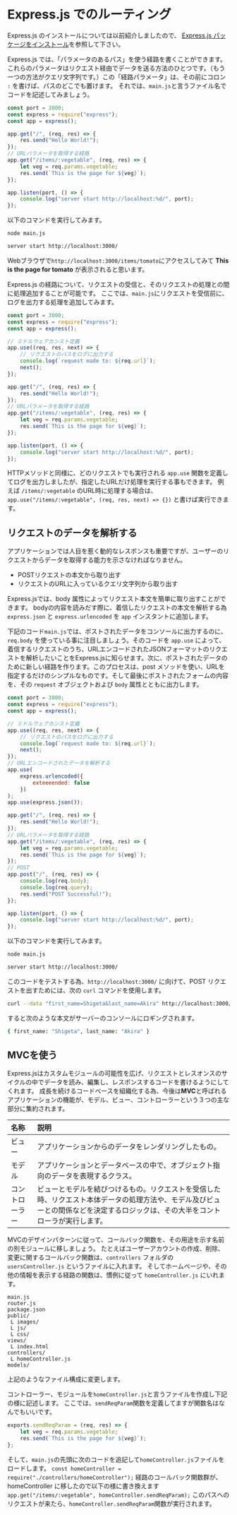 # Express.js でのルーティング

Express.js のインストールについては以前紹介しましたので、
[Express.js パッケージをインストール](https://github.com/shigetaa/node_js8express)を参照して下さい。

Express.js では、「パラメータのあるパス」を使う経路を書くことができます。
これらのパラメータはリクエスト経由でデータを送る方法のひとつです。（もう一つの方法がクエリ文字列です。）この「経路パラメータ」は、その前にコロン `:` を書けば、パスのどこでも置けます。
それでは、`main.js`と言うファイル名でコードを記述してみましょう。

```javascript
const port = 3000;
const express = require("express");
const app = express();

app.get("/", (req, res) => {
	res.send("Hello World!");
});
// URLパラメータを取得する経路
app.get("/items/:vegetable", (req, res) => {
	let veg = req.params.vegetable;
	res.send(`This is the page for ${veg}`);
});

app.listen(port, () => {
	console.log("server start http://localhost:%d/", port);
});
```
以下のコマンドを実行してみます。

```bash
node main.js
```
```bash
server start http://localhost:3000/
```
Webブラウザで`http://localhost:3000/items/tomato`にアクセスしてみて **This is the page for tomato** が表示されると思います。

Express.js の経路について、リクエストの受信と、そのリクエストの処理との間に処理追加することが可能です。
ここでは、`main.js`にリクエストを受信前に、ログを出力する処理を追加してみます。

```javascript
const port = 3000;
const express = require("express");
const app = express();

// ミドルウェアカンスト定義
app.use((req, res, next) => {
	// リクエストのパスをログに出力する
	console.log(`request made to: ${req.url}`);
	next();
});

app.get("/", (req, res) => {
	res.send("Hello World!");
});
// URLパラメータを取得する経路
app.get("/items/:vegetable", (req, res) => {
	let veg = req.params.vegetable;
	res.send(`This is the page for ${veg}`);
});

app.listen(port, () => {
	console.log("server start http://localhost:%d/", port);
});
```

HTTPメソッドと同様に、どのリクエストでも実行される `app.use` 関数を定義してログを出力しましたが、指定したURLだけ処理を実行する事もできます。
例えば `/items/:vegetable` のURL時に処理する場合は、
`app.use("/items/:vegetable", (req, res, next) => {})` と書けば実行できます。

## リクエストのデータを解析する
アプリケーションでは人目を惹く動的なレスポンスも重要ですが、ユーザーのリクエストからデータを取得する能力を示さなければなりません。

- POSTリクエストの本文から取り出す
- リクエストのURLに入っているクエリ文字列から取り出す

Express.jsでは、body 属性によってリクエスト本文を簡単に取り出すことができます。
bodyの内容を読みだす際に、着信したリクエストの本文を解析する為 `express.json` と `express.urlencoded` を `app` インスタントに追加します。

下記のコード`main.js`では、ポストされたデータをコンソールに出力するのに、`req.body` を使っている事に注目しましょう。そのコードを `app.use` によって、着信するリクエストのうち、URLエンコードされたJSONフォーマットのリクエストを解析したいことをExpress.jsに知らせます。次に、ポストされたデータのために新しい経路を作ります。このプロセスは、post メソッドを使い、URLを指定するだけのシンプルなものです。そして最後にポストされたフォームの内容を、その `request` オブジェクトおよび `body` 属性とともに出力します。

```javascript
const port = 3000;
const express = require("express");
const app = express();

// ミドルウェアカンスト定義
app.use((req, res, next) => {
	// リクエストのパスをログに出力する
	console.log(`request made to: ${req.url}`);
	next();
});
// URLエンコードされたデータを解析する
app.use(
	express.urlencoded({
		exteeeended: false
	})
);
app.use(express.json());

app.get("/", (req, res) => {
	res.send("Hello World!");
});
// URLパラメータを取得する経路
app.get("/items/:vegetable", (req, res) => {
	let veg = req.params.vegetable;
	res.send(`This is the page for ${veg}`);
});
// POST
app.post("/", (req, res) => {
	console.log(req.body);
	console.log(req.query);
	res.send("POST Successful!");
});

app.listen(port, () => {
	console.log("server start http://localhost:%d/", port);
});
```
以下のコマンドを実行してみます。

```bash
node main.js
```
```bash
server start http://localhost:3000/
```
このコードをテストする為、`http://localhost:3000/` に向けて、POST リクエストを出すためには、次の `curl` コマンドを使用します。
```bash
curl --data "first_name=Shigeta&last_name=Akira" http://localhost:3000/
```
すると次のような本文がサーバーのコンソールにロギングされます。
```bash
{ first_name: "Shigeta", last_name: "Akira" }
```

## MVCを使う
Express.jsはカスタムモジュールの可能性を広げ、リクエストとレスオンスのサイクルの中でデータを読み、編集し、レスポンスするコードを書けるようにしてくれます。
成長を続けるコードベースを組織化する為、今後は**MVC**と呼ばれるアプリケーションの機能が、モデル、ビュー、コントローラーという３つの主な部分に集約されます。

| 名称           | 説明                                                                                                                                                                             |
| :------------- | :------------------------------------------------------------------------------------------------------------------------------------------------------------------------------- |
| ビュー         | アプリケーションからのデータをレンダリングしたもの。                                                                                                                             |
| モデル         | アプリケーションとデータベースの中で、オブジェクト指向のデータを表現するクラス。                                                                                                 |
| コントローラー | ビューとモデルを結びつけるもの。リクエストを受信した時、リクエスト本体データの処理方法や、モデル及びビューとの関係などを決定するロジックは、その大半をコントローラが実行します。 |

MVCのデザインパターンに従って、コールバック関数を、その用途を示す名前の別モジュールに移しましょう。
たとえばユーザーアカウントの作成、削除、変更に関するコールバック関数は、`controllers` フォルダの `usersController.js` というファイルに入れます。
そしてホームページや、その他の情報を表示する経路の関数は、慣例に従って `homeController.js` にいれます。

```path
main.js
router.js
package.json
public/
 L images/
 L js/
 L css/
views/
 L index.html
controllers/
 L homeController.js
models/
```
上記のようなファイル構成に変更します。

コントローラー、モジュールを`homeController.js`と言うファイルを作成し下記の様に記述します。
ここでは、`sendReqParam`関数を定義してますが関数名はなんでもいいです。

```javascript
exports.sendReqParam = (req, res) => {
	let veg = req.params.vegetable;
	res.send(`This is the page for ${veg}`);
};
```
そして、`main.js`の先頭に次のコードを追記して`homeController.js`ファイルをロードします。
`const homeController = require("./controllers/homeController");`
経路のコールバック関数群が、homeController に移したので以下の様に書き換えます
`app.get("/items/:vegetable", homeController.sendReqParam);`
このパスへのリクエストが来たら、`homeController.sendReqParam`関数が実行されます。

